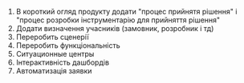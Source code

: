 1. В короткий огляд продукту додати "процес прийнятя рішення" і "процес розробки інструментарію для прийняття рішення"
2. Додати визначення учасників (замовник, розробник і тд)
3. Переробить сценерії
4. Переробить функціональність
5. Ситуационные центры
6. Інтерактивність дашбордів
7. Автоматизація заявки

